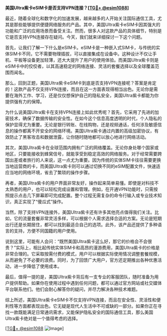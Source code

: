 **美国Ultra紫卡eSIM卡是否支持VPN连接？[[TG💪+ @esim1088](https://t.me/s/esim1088)]**

最近，随着全球化和数字化的加速发展，越来越多的人开始关注国际通信工具，尤其是那些能够提供便捷网络服务的产品。其中，美国Ultra紫卡eSIM卡因其强大的功能和广泛的应用场景而备受关注。然而，很多人对这款产品的具体细节，特别是它是否支持VPN连接存在疑问。今天，我们就来详细探讨一下这个问题。

首先，让我们了解一下什么是eSIM卡。eSIM卡是一种嵌入式SIM卡，与传统的实体SIM卡不同，它不需要物理插拔，可以直接集成在设备中。这种设计不仅让手机、平板等设备更加轻薄，还大大提升了用户的使用体验。而美国Ultra紫卡则是eSIM卡中的佼佼者，以其高速稳定的网络连接、灵活的套餐选择以及全球覆盖范围而闻名。

那么，回到正题，美国Ultra紫卡eSIM卡到底是否支持VPN连接呢？答案是肯定的！这款产品不仅支持VPN连接，而且在这一方面表现得相当出色。无论你是需要在海外工作、学习，还是仅仅想保护自己的隐私安全，美国Ultra紫卡都能为你提供强有力的保障。

为什么说美国Ultra紫卡在支持VPN连接上如此优秀呢？首先，它采用了先进的加密技术，确保了数据传输的安全性。在如今这个信息高度透明的时代，个人隐私的保护显得尤为重要。无论是银行转账、在线购物，还是视频通话，任何涉及敏感信息的操作都离不开安全的网络环境。美国Ultra紫卡通过内置的高级加密协议，有效防止了黑客攻击和数据泄露，让你随时随地都可以放心地进行网络活动。

其次，美国Ultra紫卡在全球范围内拥有广泛的网络覆盖。无论你身处哪个国家或地区，只要能接收到蜂窝信号，就能享受到稳定高效的网络服务。对于经常需要跨国出差或者旅行的人来说，这一点尤为重要。因为传统的实体SIM卡往往需要更换当地运营商的卡，而美国Ultra紫卡则可以通过切换不同的eSIM配置文件，快速适应当地的网络环境，省去了繁琐的操作步骤。

再者，美国Ultra紫卡的用户界面非常友好，操作起来简单易懂。即使是对科技不太熟悉的用户，也可以轻松完成设置和管理。例如，在开通VPN功能时，只需按照提示点击几下屏幕即可完成配置。整个过程无需复杂的命令行输入或专业技术知识，真正实现了“傻瓜式”操作。

当然，除了支持VPN连接外，美国Ultra紫卡还有许多其他亮点值得我们关注。比如，它的流量套餐非常灵活多样，可以根据个人需求选择合适的方案。无论是短期出行还是长期居住，都可以找到最适合自己的选项。此外，该产品还提供了多种语言的支持，方便不同国籍的用户使用。

说到这里，可能有人会问：“既然美国Ultra紫卡这么好，那它的价格会不会很贵？”实际上，相比起传统实体SIM卡和高昂的漫游费用，美国Ultra紫卡的价格是非常合理的。它采取按需付费的模式，用户可以根据实际使用情况调整套餐规模，从而避免了不必要的浪费。同时，为了回馈广大用户，官方还定期推出各种优惠活动，进一步降低了使用成本。

最后，值得一提的是，美国Ultra紫卡背后有一支专业的客服团队，随时准备为用户提供帮助。如果你在使用过程中遇到任何问题，都可以通过官方网站或社交媒体平台联系他们。他们会耐心解答你的疑问，并尽力解决各种技术难题。

综上所述，美国Ultra紫卡eSIM卡不仅支持VPN连接，而且在安全性、灵活性和便利性等方面都表现出色。它无疑是现代人生活中不可或缺的一部分。如果你正在寻找一款既能满足日常通讯需求，又能保护隐私安全的国际通信工具，那么美国Ultra紫卡绝对是一个值得考虑的选择。

[[TG💪+ @esim1088](https://t.me/s/esim1088) ![Image](https://i.postimg.cc/4NQfJmqS/Snipaste-2025-05-13-00-14-12.png)]